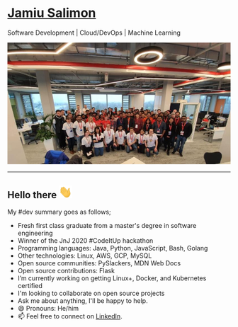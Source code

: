# [Jamiu Salimon](https://www.linkedin.com/in/dkmdebugin/)
Software Development | Cloud/DevOps | Machine Learning

![alt text](hackathon.JPG)

<hr />

<h2> Hello there <img src="https://raw.githubusercontent.com/ABSphreak/ABSphreak/master/gifs/Hi.gif" width="30px"></h2>

My #dev summary goes as follows;

* Fresh first class graduate from a master's degree in software engineering
* Winner of the JnJ 2020 #CodeItUp hackathon
* Programming languages: Java, Python, JavaScript, Bash, Golang
* Other technologies: Linux, AWS, GCP, MySQL
* Open source communities: PySlackers, MDN Web Docs
* Open source contributions: Flask
* I’m currently  working on getting Linux+, Docker, and Kubernetes certified
* I'm looking to collaborate on open source projects
* Ask me about anything, I'll be happy to help.
* 😄 Pronouns: He/him
* 📫 Feel free to connect on [LinkedIn](https://www.linkedin.com/in/dkmdebugin/).
